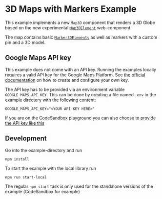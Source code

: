 # 3D Maps with Markers Example

This example implements a new `Map3D` component that renders
a 3D Globe based on the new experimental [`Map3DElement`][gmp-map3d-overview]
web-component.

The map contains basic [`Marker3DElements`][gmp-map3d-marker-add] as well as markers with a custom pin and a 3D model.

[gmp-map3d-overview]: https://developers.google.com/maps/documentation/javascript/3d-maps-overview
[gmp-map3d-marker-add]: https://developers.google.com/maps/documentation/javascript/3d/marker-add

## Google Maps API key

This example does not come with an API key. Running the examples locally requires a valid API key for the Google Maps Platform.
See [the official documentation][get-api-key] on how to create and configure your own key.

The API key has to be provided via an environment variable `GOOGLE_MAPS_API_KEY`. This can be done by creating a
file named `.env` in the example directory with the following content:

```shell title=".env"
GOOGLE_MAPS_API_KEY="<YOUR API KEY HERE>"
```

If you are on the CodeSandbox playground you can also choose to [provide the API key like this](https://codesandbox.io/docs/learn/environment/secrets)

## Development

Go into the example-directory and run

```shell
npm install
```

To start the example with the local library run

```shell
npm run start-local
```

The regular `npm start` task is only used for the standalone versions of the example (CodeSandbox for example)

[get-api-key]: https://developers.google.com/maps/documentation/javascript/get-api-key
